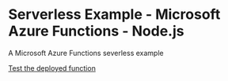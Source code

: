 # Serverless Example - Microsoft Azure Functions - Node.js

A Microsoft Azure Functions severless example

[Test the deployed function](https://spengler.azurewebsites.net/api/ProtonPack)

